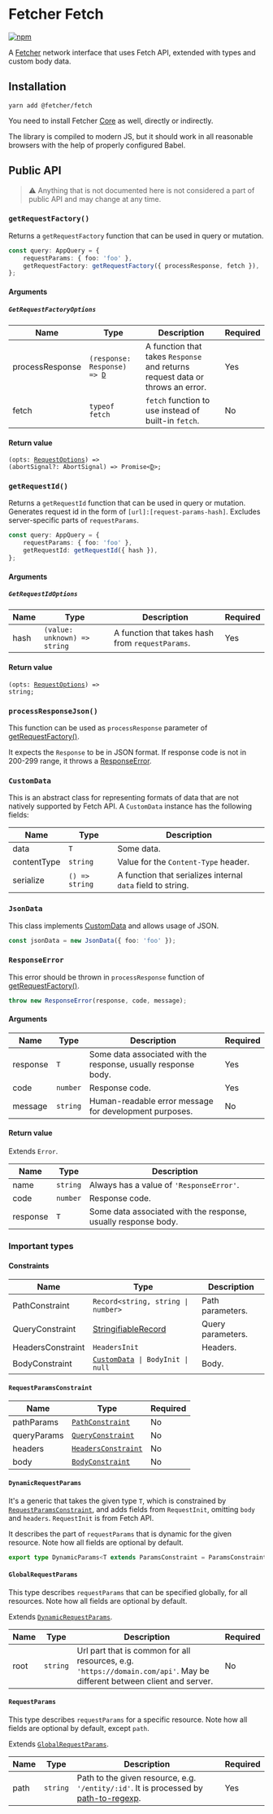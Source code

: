 # Fetcher Fetch

[![npm](https://img.shields.io/npm/v/@fetcher/fetch)](https://www.npmjs.com/package/@fetcher/fetch)

A [Fetcher](/README.md#fetcher-) network interface that uses Fetch API, extended with types and custom body data.

## Installation

```
yarn add @fetcher/fetch
```

You need to install Fetcher [Core](/packages/core#fetcher-core) as well, directly or indirectly.

The library is compiled to modern JS, but it should work in all reasonable browsers with the help of properly configured Babel.

## Public API

> ⚠ Anything that is not documented here is not considered a part of public API and may change at any time.

### `getRequestFactory()`

Returns a `getRequestFactory` function that can be used in query or mutation.

```typescript
const query: AppQuery = {
    requestParams: { foo: 'foo' },
    getRequestFactory: getRequestFactory({ processResponse, fetch }),
};
```

#### Arguments

##### `GetRequestFactoryOptions`

| Name            | Type                                                                        | Description                                                                   | Required |
| --------------- | --------------------------------------------------------------------------- | ----------------------------------------------------------------------------- | -------- |
| processResponse | <code>(response: Response) => [D](/packages/core#user-defined-types)</code> | A function that takes `Response` and returns request data or throws an error. | Yes      |
| fetch           | `typeof fetch`                                                              | `fetch` function to use instead of built-in `fetch`.                          | No       |

#### Return value

<code>(opts: [RequestOptions](/packages/core#requestoptions)) => (abortSignal?: AbortSignal) => Promise<[D](/packages/core#user-defined-types)>;</code>

### `getRequestId()`

Returns a `getRequestId` function that can be used in query or mutation. Generates request id in the form of `[url]:[request-params-hash]`. Excludes server-specific parts of `requestParams`.

```typescript
const query: AppQuery = {
    requestParams: { foo: 'foo' },
    getRequestId: getRequestId({ hash }),
};
```

#### Arguments

##### `GetRequestIdOptions`

| Name | Type                                    | Description                                      | Required |
| ---- | --------------------------------------- | ------------------------------------------------ | -------- |
| hash | <code>(value: unknown) => string</code> | A function that takes hash from `requestParams`. | Yes      |

#### Return value

<code>(opts: [RequestOptions](/packages/core#requestoptions)) => string;</code>

### `processResponseJson()`

This function can be used as `processResponse` parameter of [getRequestFactory()](#getrequestfactory).

It expects the `Response` to be in JSON format. If response code is not in 200-299 range, it throws a [ResponseError](#responseerror).

### `CustomData`

This is an abstract class for representing formats of data that are not natively supported by Fetch API. A `CustomData` instance has the following fields:

| Name        | Type           | Description                                                 |
| ----------- | -------------- | ----------------------------------------------------------- |
| data        | `T`            | Some data.                                                  |
| contentType | `string`       | Value for the `Content-Type` header.                        |
| serialize   | `() => string` | A function that serializes internal `data` field to string. |

### `JsonData`

This class implements [CustomData](#customdata) and allows usage of JSON.

```typescript
const jsonData = new JsonData({ foo: 'foo' });
```

### `ResponseError`

This error should be thrown in `processResponse` function of [getRequestFactory()](#getrequestfactory).

```typescript
throw new ResponseError(response, code, message);
```

#### Arguments

| Name     | Type     | Description                                                    | Required |
| -------- | -------- | -------------------------------------------------------------- | -------- |
| response | `T`      | Some data associated with the response, usually response body. | Yes      |
| code     | `number` | Response code.                                                 | Yes      |
| message  | `string` | Human-readable error message for development purposes.         | No       |

#### Return value

Extends `Error`.

| Name     | Type     | Description                                                    |
| -------- | -------- | -------------------------------------------------------------- |
| name     | `string` | Always has a value of `'ResponseError'`.                       |
| code     | `number` | Response code.                                                 |
| response | `T`      | Some data associated with the response, usually response body. |

### Important types

#### Constraints

| Name              | Type                                                                        | Description       |
| ----------------- | --------------------------------------------------------------------------- | ----------------- |
| PathConstraint    | <code>Record<string, string &#124; number></code>                           | Path parameters.  |
| QueryConstraint   | [StringifiableRecord](https://www.npmjs.com/package/query-string)           | Query parameters. |
| HeadersConstraint | `HeadersInit`                                                               | Headers.          |
| BodyConstraint    | <code>[CustomData](#customdata)<unknown> &#124; BodyInit &#124; null</code> | Body.             |

#### `RequestParamsConstraint`

| Name        | Type                                           | Required |
| ----------- | ---------------------------------------------- | -------- |
| pathParams  | <code>[PathConstraint](#constraints)</code>    | No       |
| queryParams | <code>[QueryConstraint](#constraints)</code>   | No       |
| headers     | <code>[HeadersConstraint](#constraints)</code> | No       |
| body        | <code>[BodyConstraint](#constraints)</code>    | No       |

#### `DynamicRequestParams`

It's a generic that takes the given type `T`, which is constrained by <code>[RequestParamsConstraint](#requestparamsconstraint)</code>, and adds fields from `RequestInit`, omitting `body` and `headers`. `RequestInit` is from Fetch API.

It describes the part of `requestParams` that is dynamic for the given resource. Note how all fields are optional by default.

```typescript
export type DynamicParams<T extends ParamsConstraint = ParamsConstraint> = T & Omit<RequestInit, 'body' | 'headers'>;
```

#### `GlobalRequestParams`

This type describes `requestParams` that can be specified globally, for all resources. Note how all fields are optional by default.

Extends <code>[DynamicRequestParams](#dynamicrequestparams)</code>.

| Name | Type     | Description                                                                                                             | Required |
| ---- | -------- | ----------------------------------------------------------------------------------------------------------------------- | -------- |
| root | `string` | Url part that is common for all resources, e.g. `'https://domain.com/api'`. May be different between client and server. | No       |

#### `RequestParams`

This type describes `requestParams` for a specific resource. Note how all fields are optional by default, except `path`.

Extends <code>[GlobalRequestParams](#globalrequestparams)</code>.

| Name | Type     | Description                                                                                                                          | Required |
| ---- | -------- | ------------------------------------------------------------------------------------------------------------------------------------ | -------- |
| path | `string` | Path to the given resource, e.g. `'/entity/:id'`. It is processed by [path-to-regexp](https://www.npmjs.com/package/path-to-regexp). | Yes      |
